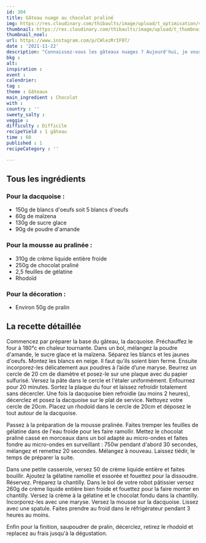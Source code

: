 ```yaml
---
id: 304
title: Gâteau nuage au chocolat praliné
img: https://res.cloudinary.com/thibaults/image/upload/t_optimisation/v1637759534/Recipes/20211122_gateau_nuage_chocolat_praline.jpg
thumbnail: https://res.cloudinary.com/thibaults/image/upload/t_thumbnail_josie/v1637759534/Recipes/20211122_gateau_nuage_chocolat_praline.jpg
thumbnail_noel: 
url: https://www.instagram.com/p/CWlezRrIF07/
date : '2021-11-22'
description: "Connaissez-vous les gâteaux nuages ? Aujourd'hui, je vous propose un gâteau léger et aérien avec une base de dacquoise, une mousse au chocolat praliné et du pralin pour le croquant."
bkg : 
alt: 
inspiration : 
event : 
calendrier: 
tag : 
theme : Gâteaux
main_ingredient : Chocolat
with : 
country : ''
sweety_salty : 
veggie : 
difficulty : Difficile
recipeYield : 1 gâteau
time : 60
published : 1
recipeCategory : ''

---
```


## Tous les ingrédients
### Pour la dacquoise :
 - 150g de blancs d'oeufs soit 5 blancs d'oeufs
 - 60g de maïzena
 - 130g de sucre glace
 - 90g de poudre d'amande

### Pour la mousse au pralinée :
 - 310g de crème liquide entière froide
 - 250g de chocolat praliné
 - 2,5 feuilles de gélatine
 - Rhodoïd

### Pour la décoration :
 - Environ 50g de pralin

## La recette détaillée
Commencez par préparer la base du gâteau, la dacquoise. Préchauffez le four à 180°c en chaleur tournante. Dans un bol, mélangez la poudre d'amande, le sucre glace et la maïzena. Séparez les blancs et les jaunes d'oeufs. Montez les blancs en neige. Il faut qu'ils soient bien ferme. Ensuite incorporez-les délicatement aux poudres à l’aide d’une maryse. Beurrez un cercle de 20 cm de diamètre et posez-le sur une plaque avec du papier sulfurisé. Versez la pâte dans le cercle et l'étaler uniformément. Enfournez pour 20 minutes. Sortez la plaque du four et laissez refroidir totalement sans décercler. Une fois la dacquoise bien refroidie (au moins 2 heures), décerclez et posez la dacquoise sur le plat de service. Nettoyez votre cercle de 20cm. Placez un rhodoïd dans le cercle de 20cm et déposez le tout autour de la dacquoise.

Passez à la préparation de la mousse pralinée. Faites tremper les feuilles de gélatine dans de l'eau froide pour les faire ramollir. Mettez le chocolat praliné cassé en morceaux dans un bol adapté au micro-ondes et faites fondre au micro-ondes en surveillant : 750w pendant d'abord 30 secondes, mélangez et remettez 20 secondes. Mélangez à nouveau. Laissez tiédir, le temps de préparer la suite.

Dans une petite casserole, versez 50 de crème liquide entière et faites bouillir. Ajoutez la gélatine ramollie et essorée et fouettez pour la dissoudre. Réservez. Préparez la chantilly. Dans le bol de votre robot pâtissier versez 260g de crème liquide entière bien froide et fouettez pour la faire monter en chantilly. Versez la crème à la gélatine et le chocolat fondu dans la chantilly. Incorporez-les avec une maryse. Versez la mousse sur la dacquoise. Lissez avec une spatule. Faites prendre au froid dans le réfrigérateur pendant 3 heures au moins.

Enfin pour la finition, saupoudrer de pralin, décerclez, retirez le rhodoïd et replacez au frais jusqu'à la dégustation.